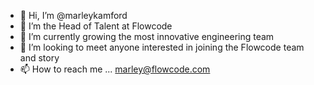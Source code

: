 - 👋 Hi, I’m @marleykamford
- 👀 I’m the Head of Talent at Flowcode
- 🌱 I’m currently growing the most innovative engineering team
- 💞️ I’m looking to meet anyone interested in joining the Flowcode team and story
- 📫 How to reach me ... marley@flowcode.com

<!---
marleykamford/marleykamford is a ✨ special ✨ repository because its `README.md` (this file) appears on your GitHub profile.
You can click the Preview link to take a look at your changes.
--->
